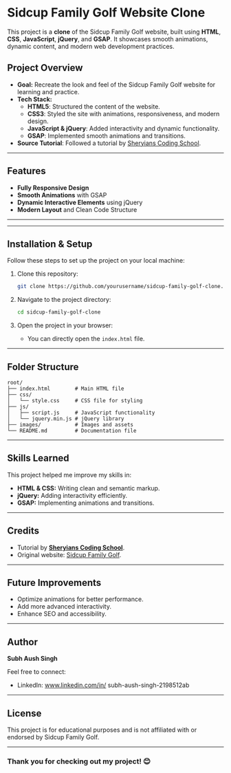 
# Sidcup Family Golf Website Clone

This project is a **clone** of the Sidcup Family Golf website, built using **HTML**, **CSS**, **JavaScript**, **jQuery**, and **GSAP**. It showcases smooth animations, dynamic content, and modern web development practices.

## Project Overview
- **Goal:** Recreate the look and feel of the Sidcup Family Golf website for learning and practice.
- **Tech Stack:**
  - **HTML5**: Structured the content of the website.
  - **CSS3**: Styled the site with animations, responsiveness, and modern design.
  - **JavaScript & jQuery**: Added interactivity and dynamic functionality.
  - **GSAP**: Implemented smooth animations and transitions.
- **Source Tutorial**: Followed a tutorial by [Sheryians Coding School](https://www.youtube.com/@sheryianscodingschool).

---

## Features
- **Fully Responsive Design**
- **Smooth Animations** with GSAP
- **Dynamic Interactive Elements** using jQuery
- **Modern Layout** and Clean Code Structure

---


---

## Installation & Setup
Follow these steps to set up the project on your local machine:

1. Clone this repository:
   ```bash
   git clone https://github.com/yourusername/sidcup-family-golf-clone.git
   ```

2. Navigate to the project directory:
   ```bash
   cd sidcup-family-golf-clone
   ```

3. Open the project in your browser:
   - You can directly open the `index.html` file.

---

## Folder Structure
```
root/
├── index.html        # Main HTML file
├── css/
│   └── style.css     # CSS file for styling
├── js/
│   ├── script.js     # JavaScript functionality
│   └── jquery.min.js # jQuery library
├── images/           # Images and assets
└── README.md         # Documentation file
```

---

## Skills Learned
This project helped me improve my skills in:
- **HTML & CSS:** Writing clean and semantic markup.
- **jQuery:** Adding interactivity efficiently.
- **GSAP:** Implementing animations and transitions.

---

## Credits
- Tutorial by **[Sheryians Coding School](https://www.youtube.com/@sheryianscodingschool)**.
- Original website: [Sidcup Family Golf](https://sidcupfamilygolf.com/).

---

## Future Improvements
- Optimize animations for better performance.
- Add more advanced interactivity.
- Enhance SEO and accessibility.

---

## Author
**Subh Aush Singh**

Feel free to connect:
- LinkedIn: www.linkedin.com/in/
subh-aush-singh-2198512ab


---

## License
This project is for educational purposes and is not affiliated with or endorsed by Sidcup Family Golf.

---

### Thank you for checking out my project! 😊
